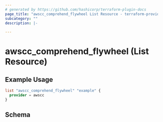 ```yaml
---
# generated by https://github.com/hashicorp/terraform-plugin-docs
page_title: "awscc_comprehend_flywheel List Resource - terraform-provider-awscc"
subcategory: ""
description: |-
  
---
```


# awscc_comprehend_flywheel (List Resource)



## Example Usage

```terraform
list "awscc_comprehend_flywheel" "example" {
  provider = awscc
}
```

<!-- schema generated by tfplugindocs -->
## Schema
